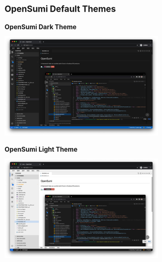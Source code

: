 # OpenSumi Default Themes

## OpenSumi Dark Theme
![Dark Theme](./snapshots/sumi-dark.jpg)

## OpenSumi Light Theme
![Light Theme](./snapshots/sumi-light.jpg)

